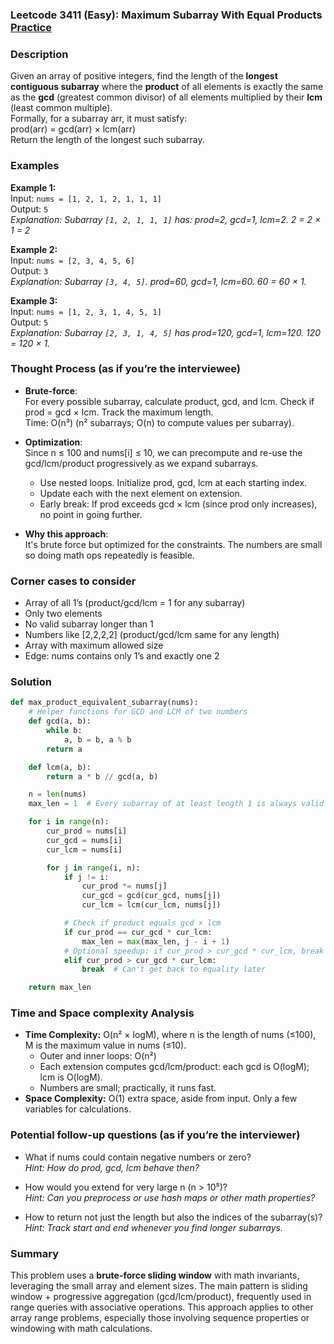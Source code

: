 ### Leetcode 3411 (Easy): Maximum Subarray With Equal Products [Practice](https://leetcode.com/problems/maximum-subarray-with-equal-products)

### Description  
Given an array of positive integers, find the length of the **longest contiguous subarray** where the **product** of all elements is exactly the same as the **gcd** (greatest common divisor) of all elements multiplied by their **lcm** (least common multiple).  
Formally, for a subarray arr, it must satisfy:  
prod(arr) = gcd(arr) × lcm(arr)  
Return the length of the longest such subarray.

### Examples  

**Example 1:**  
Input: `nums = [1, 2, 1, 2, 1, 1, 1]`  
Output: `5`  
*Explanation: Subarray `[1, 2, 1, 1, 1]` has: prod=2, gcd=1, lcm=2. 2 = 2 × 1 = 2*

**Example 2:**  
Input: `nums = [2, 3, 4, 5, 6]`  
Output: `3`  
*Explanation: Subarray `[3, 4, 5]`. prod=60, gcd=1, lcm=60. 60 = 60 × 1.*

**Example 3:**  
Input: `nums = [1, 2, 3, 1, 4, 5, 1]`  
Output: `5`  
*Explanation: Subarray `[2, 3, 1, 4, 5]` has prod=120, gcd=1, lcm=120. 120 = 120 × 1.*

### Thought Process (as if you’re the interviewee)  
- **Brute-force**:  
  For every possible subarray, calculate product, gcd, and lcm. Check if prod = gcd × lcm. Track the maximum length.  
  Time: O(n³) (n² subarrays; O(n) to compute values per subarray).

- **Optimization**:  
  Since n ≤ 100 and nums[i] ≤ 10, we can precompute and re-use the gcd/lcm/product progressively as we expand subarrays.
  - Use nested loops. Initialize prod, gcd, lcm at each starting index.
  - Update each with the next element on extension.
  - Early break: If prod exceeds gcd × lcm (since prod only increases), no point in going further.
- **Why this approach**:  
  It's brute force but optimized for the constraints. The numbers are small so doing math ops repeatedly is feasible.

### Corner cases to consider  
- Array of all 1’s (product/gcd/lcm = 1 for any subarray)
- Only two elements
- No valid subarray longer than 1
- Numbers like [2,2,2,2] (product/gcd/lcm same for any length)
- Array with maximum allowed size
- Edge: nums contains only 1’s and exactly one 2

### Solution

```python
def max_product_equivalent_subarray(nums):
    # Helper functions for GCD and LCM of two numbers
    def gcd(a, b):
        while b:
            a, b = b, a % b
        return a

    def lcm(a, b):
        return a * b // gcd(a, b)

    n = len(nums)
    max_len = 1  # Every subarray of at least length 1 is always valid per definition

    for i in range(n):
        cur_prod = nums[i]
        cur_gcd = nums[i]
        cur_lcm = nums[i]

        for j in range(i, n):
            if j != i:
                cur_prod *= nums[j]
                cur_gcd = gcd(cur_gcd, nums[j])
                cur_lcm = lcm(cur_lcm, nums[j])

            # Check if product equals gcd × lcm
            if cur_prod == cur_gcd * cur_lcm:
                max_len = max(max_len, j - i + 1)
            # Optional speedup: if cur_prod > cur_gcd * cur_lcm, break early
            elif cur_prod > cur_gcd * cur_lcm:
                break  # Can't get back to equality later

    return max_len
```

### Time and Space complexity Analysis  

- **Time Complexity:** O(n² × logM), where n is the length of nums (≤100), M is the maximum value in nums (≤10).
    - Outer and inner loops: O(n²)
    - Each extension computes gcd/lcm/product: each gcd is O(logM); lcm is O(logM).
    - Numbers are small; practically, it runs fast.
- **Space Complexity:** O(1) extra space, aside from input. Only a few variables for calculations.

### Potential follow-up questions (as if you’re the interviewer)  

- What if nums could contain negative numbers or zero?  
  *Hint: How do prod, gcd, lcm behave then?*

- How would you extend for very large n (n > 10⁵)?  
  *Hint: Can you preprocess or use hash maps or other math properties?*

- How to return not just the length but also the indices of the subarray(s)?  
  *Hint: Track start and end whenever you find longer subarrays.*

### Summary
This problem uses a **brute-force sliding window** with math invariants, leveraging the small array and element sizes. The main pattern is sliding window + progressive aggregation (gcd/lcm/product), frequently used in range queries with associative operations. This approach applies to other array range problems, especially those involving sequence properties or windowing with math calculations.